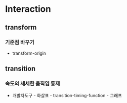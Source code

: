 # Interaction

## transform
### 기준점 바꾸기
* transform-origin

## transition
### 속도의 세세한 움직임 통제
* 개발자도구 - 화살표 - transition-timing-function - 그래프 